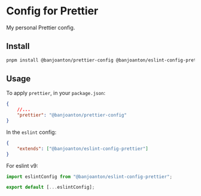 # Config for Prettier

My personal Prettier config.

## Install

```bash
pnpm install @banjoanton/prettier-config @banjoanton/eslint-config-prettier
```

## Usage

To apply `prettier`, in your `package.json`:

```json
{
    //...
    "prettier": "@banjoanton/prettier-config"
}
```

In the `eslint` config:

```json
{
    "extends": ["@banjoanton/eslint-config-prettier"]
}
```

For eslint v9:

```js
import eslintConfig from "@banjoanton/eslint-config-prettier";

export default [...eslintConfig];
```
